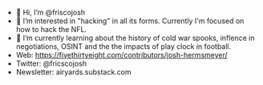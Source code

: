 - 👋 Hi, I’m @friscojosh
- 👀 I’m interested in "hacking" in all its forms. Currently I'm focused on how to hack the NFL.
- 🌱 I’m currently learning about the history of cold war spooks, inflence in negotiations, OSINT and the the impacts of play clock in football.
- Web: https://fivethirtyeight.com/contributors/josh-hermsmeyer/ 
- Twitter: @fricscojosh 
- Newsletter: airyards.substack.com

<!---
friscojosh/friscojosh is a ✨ special ✨ repository because its `README.md` (this file) appears on your GitHub profile.
You can click the Preview link to take a look at your changes.
--->
